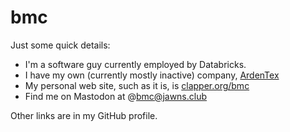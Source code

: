# bmc

Just some quick details:

- I'm a software guy currently employed by Databricks.
- I have my own (currently mostly inactive) company,
  [ArdenTex](https://www.ardentex.com)
- My personal web site, such as it is, is [clapper.org/bmc](https://www.clapper.org/bmc)
- Find me on Mastodon at <a rel="me" href="https://jawns.club/@bmc"></a>@bmc@jawns.club

Other links are in my GitHub profile.
